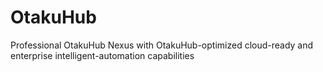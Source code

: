 # OtakuHub
Professional OtakuHub Nexus with OtakuHub-optimized cloud-ready and enterprise intelligent-automation capabilities
